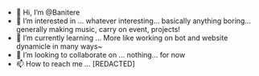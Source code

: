 - 👋 Hi, I’m @Banitere
- 👀 I’m interested in ... whatever interesting... basically anything boring... generally making music, carry on event, projects! 
- 🌱 I’m currently learning ... More like working on bot and website dynamicle in many ways~
- 💞️ I’m looking to collaborate on ... nothing... for now
- 📫 How to reach me ... [REDACTED]

<!---
Banistere/Banistere is a ✨ special ✨ repository because its `README.md` (this file) appears on your GitHub profile.
You can click the Preview link to take a look at your changes.
--->

<!---
Banitere
--->
